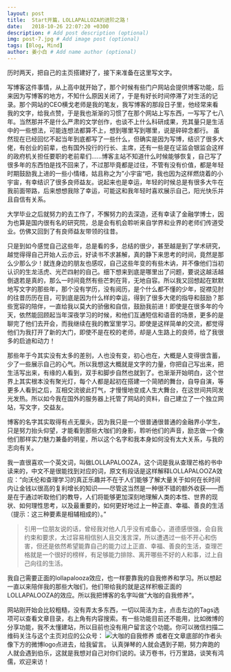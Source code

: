 ```yaml
---
layout: post
title:  Start开篇，LOLLAPALLOZA的进阶之路！
date:   2018-10-26 22:07:20 +0300
description: # Add post description (optional)
img: post-7.jpg # Add image post (optional)
tags: [Blog, Mind]
author: 姜小白 # Add name author (optional)
---
```

   历时两天，把自己的主页搭建好了，接下来准备在这里写文字。

   写博客这件事情，从上高中就开始了，那个时候有些门户网站会提供博客功能，后来因为写博客的地方，不知什么原因关闭了，于是有好长时间停滞了对生活的记录。那个网站的CEO横戈老师是我的笔友，我写博客的那段日子里，他经常来看我的文字，给我点赞，于是我也渐渐的习惯了在那个网站上写东西，一写写了七八年。当然那并不是什么严肃的文学创作，也谈不上什么科研成果，充其量只是生活中的一些想法，可能连想法都算不上，想到哪里写到哪里，说是碎碎念都行。
   虽然现在已经回忆不起当年到底都写了一些什么，但确实是因为写博，结识了很多大佬，有创业的前辈，也有国外投行的行长、主席，还有一些是在证监会银监会这样的政府机关担任要职的老前辈们......博客主站不知道什么时候能够恢复，自己写了很多年的东西怕是找不回来了，不过那毕竟都是过往，不管有没有价值，都是年轻时期鼓励我上进的一些小情绪，姑且称之为”小宇宙“吧，我也因为这样燃烧着的小宇宙，有幸结识了很多良师益友。说起来也是幸运，年轻的时候总是有很多大牛在我前面带路，后来想想我除了幸运，可能这和我年轻时喜欢展示自己，阳光快乐并且自信有关系。

   大学毕业之后就努力的去工作了，不懈努力的去深造，还有幸读了金融学博士，因为也算是国内很有名的研究院，总是会有机会聆听来自学界和业界的老师们传道受业。仿佛又回到了有良师益友带领的往昔。

   只是到如今感觉自己这些年，总是看的多，总结的很少，甚至越是到了学术研究，越觉得得自己开始人云亦云，好读书不求甚解，真的静下来思考的时间，竟然是那么少那么少！就连身边的朋友也感叹，自己这些年变的有些木讷，并不像他们当初认识的生龙活虎、光芒四射的自己。细下想来到底是哪里出了问题，要说这越活越倒退若是真的，那么一时间竟然有些芒刺在背，无地自容。所以我又回想起在默默地写文字的那些年，那个没有学历，没有阅历，是个什么都不懂的少年，捉襟见肘的往昔历历在目，可到底是因为什么样的幸运，得到了很多大佬的指导和鼓励？那些宽容的陪伴，一直给我以莫大的骄傲和自信，鼓励我前进！即使是在很多年的今天，依然能回顾起当年深夜学习的时候，和他们互通短信和语音的场景，更多的是聊完了他们去开会，而我继续在我的教室里学习。即使是这样简单的交流，都觉得他们为我打开了新的大门，即使不是在校的老师，却是人生路上的良师，给了我很多的启迪和动力！

   那些年于今其实没有太多的差别，人也没有变，初心也在，大概是人变得很含蓄，少了一些展示自己的心气。所以我想这大概就是文字的力量，你把自己写出来，把生活写出来，有缘的人看到，双手和脚步自然也就到了。也渐渐开始明白，这个世界上其实根本没有聚光灯，每个人都是起初在搭建一个简陋的舞台，自导自演，等更多人看到之后，互相交流彼此打气，才慢慢地变成人生大舞台，在这世间共同发光发热。所以如今我在国外的服务器上托管了网站的资料，自己建立了一个独立网站，写文字，交益友。

   博客的名字其实取得有点无厘头，因为我只是一个很普通很普通的金融界小学生，只是努力抬头仰望，才能看到那些大咖们的身影，聆听他们的声音，励志做一个像他们那样实力魅力兼备的明星，所以这个名字和我本身如何没有太大关系，与我的志向有关。

   我一直很喜欢一个英文词，叫做LOLLAPALOOZA，这个词是我从查理芒格的书中读来的，中文不是很能找到对应的词，原文有段话是这样解释LOLLAPALOOZA效应：“向沃伦和查理学习的真正乐趣并不在于人们能够了解大量关于如何在长时间内让金钱以很高的复利增长的知识——尽管这当然是一种很不错的额外收获——而是在于通过听取他们的教导，人们将能够更加深刻地理解人类的本性、世界的现状、如何理性思考，以及最重要的，如何更好地过上一种正直、幸福、善良的生活（提示：这三种要素是相辅相成的）。”

>引用一位朋友说的话，曾经我对他人几乎没有戒备心，道德感很强，会自我约束和要求，太过容易相信别人且交浅言深，所以遭遇过一些不开心和伤害，但还是依然希望能靠自己的能力过上正直、幸福、善良的生活，查理芒格就是一个很好的榜样，有足够能力排除、离开哪些不好的人和事，过上自己向往的生活。

   我自己需要正面的lollapalooza效应，也一样要靠我的自我修养和学习。所以想起一直以来陪伴我的那些大咖们，他们带给我的就是这样积极正面的LOLLAPALOOZA的效应。所以我把博客的名字叫做”大咖的自我修养“。

   网站刚开始会比较粗糙，没有弄太多东西，一切以简洁为主，点击左边的Tags选项可以查看文章目录，右上角有内容搜索。有一些功能目前还不能用，比如微博的分享功能，我不太懂建站，所以目前也没有用户留言这个功能。你可以微信扫描二维码关注与这个主页对应的公众号：
   ![大咖的自我修养]({{site.baseurl}}/assets/img/wechat.jpg)
   或者在文章底部的作者头像下方的微博logo点进去，给我留言。
   认真弹琴的人就会遇到子期，努力奔跑的人就会遇到伯乐，这就是我想对自己对你们说的。读万卷书，行万里路，谈笑有鸿儒，欢迎来访！

